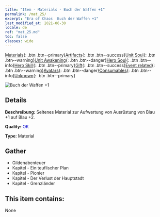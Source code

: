 ```yaml
---
title: "Item - Materials - Buch der Waffen +1"
permalink: /mat_25/
excerpt: "Era of Chaos  Buch der Waffen +1"
last_modified_at: 2021-06-30
locale: de
ref: "mat_25.md"
toc: false
classes: wide
---
```

 [Materials](/ItemsDE/){: .btn .btn--primary}[Artifacts](/ItemsDE/Artifacts/){: .btn .btn--success}[Unit Soul](/ItemsDE/UnitSoul/){: .btn .btn--warning}[Unit Awakening](/ItemsDE/UnitAwakening/){: .btn .btn--danger}[Hero Soul](/ItemsDE/HeroSoul/){: .btn .btn--info}[Hero Skill](/ItemsDE/HeroSkill/){: .btn .btn--primary}[Gift](/ItemsDE/Gift/){: .btn .btn--success}[Event related](/ItemsDE/Events/){: .btn .btn--warning}[Avatars](/ItemsDE/Avatars/){: .btn .btn--danger}[Consumables](/ItemsDE/Consumables/){: .btn .btn--info}[Unknown](/ItemsDE/Unknown/){: .btn .btn--primary}

 ![Buch der Waffen +1](/images/t/i_cailiao_hexin1.png)

## Details
 **Beschreibung:** Seltenes Material zur Aufwertung von Ausrüstung von Blau +1 auf Blau +2.

 **Quality:** <span style="color: #0000CD">OK</span>

 **Type:** Material

## Gather

*    Gildenabenteuer 
*    Kapitel - Ein teuflischer Plan 
*    Kapitel - Pionier 
*    Kapitel - Der Verlust der Hauptstadt 
*    Kapitel - Grenzländer 

## This item contains:

  None

